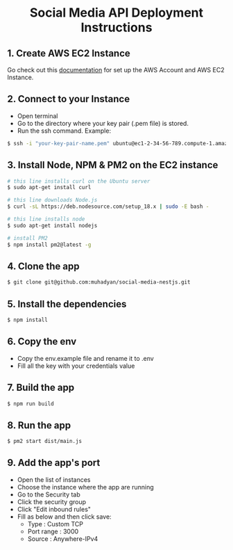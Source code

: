   <h1 align="center">Social Media API Deployment Instructions</h1>

## 1. Create AWS EC2 Instance

Go check out this [documentation](https://docs.aws.amazon.com/AWSEC2/latest/UserGuide/get-set-up-for-amazon-ec2.html) for set up the AWS Account and AWS EC2 Instance.

## 2. Connect to your Instance

- Open terminal
- Go to the directory where your key pair (.pem file) is stored.
- Run the ssh command. Example:

```bash
$ ssh -i "your-key-pair-name.pem" ubuntu@ec1-2-34-56-789.compute-1.amazonaws.com
```

## 3. Install Node, NPM & PM2 on the EC2 instance

```bash
# this line installs curl on the Ubuntu server
$ sudo apt-get install curl

# this line downloads Node.js
$ curl -sL https://deb.nodesource.com/setup_18.x | sudo -E bash -

# this line installs node
$ sudo apt-get install nodejs

# install PM2
$ npm install pm2@latest -g
```

## 4. Clone the app

```bash
$ git clone git@github.com:muhadyan/social-media-nestjs.git
```

## 5. Install the dependencies

```bash
$ npm install
```

## 6. Copy the env

- Copy the env.example file and rename it to .env
- Fill all the key with your credentials value

## 7. Build the app

```bash
$ npm run build
```

## 8. Run the app

```bash
$ pm2 start dist/main.js
```

## 9. Add the app's port

- Open the list of instances
- Choose the instance where the app are running
- Go to the Security tab
- Click the security group
- Click "Edit inbound rules"
- Fill as below and then click save:
  - Type : Custom TCP
  - Port range : 3000
  - Source : Anywhere-IPv4
